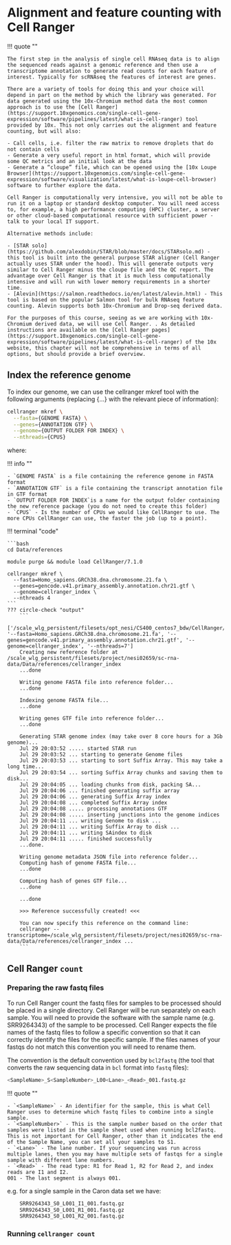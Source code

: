 # Alignment and feature counting with Cell Ranger

!!! quote ""

    The first step in the analysis of single cell RNAseq data is to align the sequenced reads against a genomic reference and then use a transcriptome annotation to generate read counts for each feature of interest. Typically for scRNAseq the features of interest are genes.
    
    There are a variety of tools for doing this and your choice will depend in part on the method by which the library was generated. For data generated using the 10x-Chromium method data the most common approach is to use the [Cell Ranger](https://support.10xgenomics.com/single-cell-gene-expression/software/pipelines/latest/what-is-cell-ranger) tool provided by 10x. This not only carries out the alignment and feature counting, but will also:
    
    - Call cells, i.e. filter the raw matrix to remove droplets that do not contain cells
    - Generate a very useful report in html format, which will provide some QC metrics and an initial look at the data
    - Generate a “cloupe” file, which can be opened using the [10x Loupe Browser](https://support.10xgenomics.com/single-cell-gene-expression/software/visualization/latest/what-is-loupe-cell-browser) software to further explore the data.
    
    Cell Ranger is computationally very intensive, you will not be able to run it on a laptop or standard desktop computer. You will need access to, for example, a high performance computing (HPC) cluster, a server or other cloud-based computational resource with sufficient power - talk to your local IT support.
    
    Alternative methods include:
    
    - [STAR solo](https://github.com/alexdobin/STAR/blob/master/docs/STARsolo.md) - this tool is built into the general purpose STAR aligner (Cell Ranger actually uses STAR under the hood). This will generate outputs very similar to Cell Ranger minus the cloupe file and the QC report. The advantage over Cell Ranger is that it is much less computationally intensive and will run with lower memory requirements in a shorter time.
    - [Alevin](https://salmon.readthedocs.io/en/latest/alevin.html) - This tool is based on the popular Salmon tool for bulk RNAseq feature counting. Alevin supports both 10x-Chromium and Drop-seq derived data.

    For the purposes of this course, seeing as we are working with 10x-Chromium derived data, we will use Cell Ranger. . As detailed instructions are available on the [Cell Ranger pages](https://support.10xgenomics.com/single-cell-gene-expression/software/pipelines/latest/what-is-cell-ranger) of the 10x website, this chapter will not be comprehensive in terms of all options, but should provide a brief overview.

## Index the reference genome

To index our genome, we can use the cellranger mkref tool with the following arguments (replacing {...} with the relevant piece of information):

```bash
cellranger mkref \
  --fasta={GENOME FASTA} \
  --genes={ANNOTATION GTF} \
  --genome={OUTPUT FOLDER FOR INDEX} \
  --nthreads={CPUS}
```
where:

!!! info ""

    - `GENOME FASTA` is a file containing the reference genome in FASTA format
    - `ANNOTATION GTF` is a file containing the transcript annotation file in GTF format
    - `OUTPUT FOLDER FOR INDEX`is a name for the output folder containing the new reference package (you do not need to create this folder)
    - `CPUS` - Is the number of CPUs we would like CellRanger to use. The more CPUs CellRanger can use, the faster the job (up to a point).

!!! terminal "code"

    ```bash
    cd Data/references
    
    module purge && module load CellRanger/7.1.0
    
    cellranger mkref \
      --fasta=Homo_sapiens.GRCh38.dna.chromosome.21.fa \
      --genes=gencode.v41.primary_assembly.annotation.chr21.gtf \
      --genome=cellranger_index \
      --nthreads 4
    ```
    ??? circle-check "output"
        ```
        ['/scale_wlg_persistent/filesets/opt_nesi/CS400_centos7_bdw/CellRanger/7.1.0/bin/rna/mkref', '--fasta=Homo_sapiens.GRCh38.dna.chromosome.21.fa', '--genes=gencode.v41.primary_assembly.annotation.chr21.gtf', '--genome=cellranger_index', '--nthreads=7']
        Creating new reference folder at /scale_wlg_persistent/filesets/project/nesi02659/sc-rna-data/Data/references/cellranger_index
        ...done
        
        Writing genome FASTA file into reference folder...
        ...done
        
        Indexing genome FASTA file...
        ...done
        
        Writing genes GTF file into reference folder...
        ...done
        
        Generating STAR genome index (may take over 8 core hours for a 3Gb genome)...
        Jul 29 20:03:52 ..... started STAR run
        Jul 29 20:03:52 ... starting to generate Genome files
        Jul 29 20:03:53 ... starting to sort Suffix Array. This may take a long time...
        Jul 29 20:03:54 ... sorting Suffix Array chunks and saving them to disk...
        Jul 29 20:04:05 ... loading chunks from disk, packing SA...
        Jul 29 20:04:06 ... finished generating suffix array
        Jul 29 20:04:06 ... generating Suffix Array index
        Jul 29 20:04:08 ... completed Suffix Array index
        Jul 29 20:04:08 ..... processing annotations GTF
        Jul 29 20:04:08 ..... inserting junctions into the genome indices
        Jul 29 20:04:11 ... writing Genome to disk ...
        Jul 29 20:04:11 ... writing Suffix Array to disk ...
        Jul 29 20:04:11 ... writing SAindex to disk
        Jul 29 20:04:11 ..... finished successfully
        ...done.
        
        Writing genome metadata JSON file into reference folder...
        Computing hash of genome FASTA file...
        ...done
        
        Computing hash of genes GTF file...
        ...done
        
        ...done
        
        >>> Reference successfully created! <<<
        
        You can now specify this reference on the command line:
        cellranger --transcriptome=/scale_wlg_persistent/filesets/project/nesi02659/sc-rna-data/Data/references/cellranger_index ...
        ```

## Cell Ranger `count`

### Preparing the raw fastq files

To run Cell Ranger count the fastq files for samples to be processed should be placed in a single directory. Cell Ranger will be run separately on each sample. You will need to provide the software with the sample name (e.g. SRR9264343) of the sample to be processed. Cell Ranger expects the file names of the fastq files to follow a specific convention so that it can correctly identify the files for the specific sample. If the files names of your fastqs do not match this convention you will need to rename them.

The convention is the default convention used by `bcl2fastq` (the tool that converts the raw sequencing data in `bcl` format into `fastq` files):

```bash
<SampleName>_S<SampleNumber>_L00<Lane>_<Read>_001.fastq.gz
```
!!! quote ""

    - `<SampleName>` - An identifier for the sample, this is what Cell Ranger uses to determine which fastq files to combine into a single sample.
    - `<SampleNumber>` - This is the sample number based on the order that samples were listed in the sample sheet used when running bcl2fastq. This is not important for Cell Ranger, other than it indicates the end of the Sample Name, you can set all your samples to S1.
    - `<Lane>` - The lane number. If your sequencing was run across multiple lanes, then you may have multiple sets of fastqs for a single sample with different lane numbers.
    - `<Read>` - The read type: R1 for Read 1, R2 for Read 2, and index reads are I1 and I2.
    001 - The last segment is always 001.

e.g. for a single sample in the Caron data set we have:

```bash
    SRR9264343_S0_L001_I1_001.fastq.gz
    SRR9264343_S0_L001_R1_001.fastq.gz
    SRR9264343_S0_L001_R2_001.fastq.gz
```

###  Running `cellranger count`